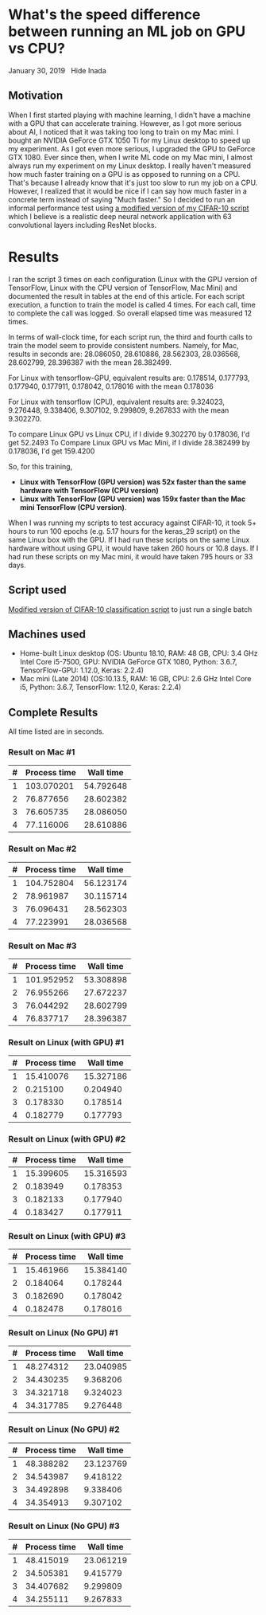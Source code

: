 # What's the speed difference between running an ML job on GPU vs CPU?
January 30, 2019
&nbsp;
Hide Inada
## Motivation
When I first started playing with machine learning,  I didn't have a machine with a GPU that can accelerate training.
However, as I got more serious about AI, I noticed that it was taking too long to train on my Mac mini. I bought an NVIDIA GeForce GTX 1050 Ti for my Linux desktop to speed up my experiment.
As I got even more serious, I upgraded the GPU to GeForce GTX 1080.  Ever since then, when I write ML code on my Mac mini, I almost always run my experiment on my Linux desktop.  I really haven't measured how much faster training on a GPU is as opposed to running on a CPU.  That's because I already know that it's just too slow to run my job on a CPU.  However, I realized that it would be nice if I can say how much faster in a concrete term instead of saying "Much faster."  So I decided to run an informal performance test using [a modified version of my CIFAR-10 script](https://github.com/hideyukiinada/benchmark/blob/master/project/benchmark1) which I believe is a realistic deep neural network application with 63 convolutional layers including ResNet blocks.

# Results
I ran the script 3 times on each configuration (Linux with the GPU version of TensorFlow, Linux with the CPU version of TensorFlow, Mac Mini) and documented the result in tables at the end of this article.
For each script execution, a function to train the model is called 4 times.  For each call, time to complete the call was logged.  So overall elapsed time was measured 12 times.

In terms of wall-clock time, for each script run, the third and fourth calls to train the model seem to provide consistent numbers.
Namely, for Mac, results in seconds are:
28.086050, 28.610886, 28.562303, 28.036568, 28.602799, 28.396387 with the mean 28.382499.

For Linux with tensorflow-GPU, equivalent results are:
0.178514, 0.177793, 0.177940, 0.177911, 0.178042, 0.178016 with the mean 0.178036

For Linux with tensorflow (CPU), equivalent results are:
9.324023, 9.276448, 9.338406, 9.307102, 9.299809, 9.267833 with the mean 9.302270.

To compare Linux GPU vs Linux CPU, if I divide 9.302270 by 0.178036, I'd get 52.2493
To Compare Linux GPU vs Mac Mini, if I divide 28.382499 by 0.178036, I'd get 159.4200

So, for this training, 
* **Linux with TensorFlow (GPU version) was 52x faster than the same hardware with TensorFlow (CPU version)**
* **Linux with TensorFlow (GPU version) was 159x faster than the Mac mini TensorFlow (CPU version)**.

When I was running my scripts to test accuracy against CIFAR-10, it took 5+ hours to run 100 epochs (e.g. 5.17 hours for the keras_29 script) on the same Linux box with the GPU.  If I had run these scripts on the same Linux hardware without using GPU, it would have taken 260 hours or 10.8 days.
If I had run these scripts on my Mac mini, it would have taken 795 hours or 33 days.

## Script used
[Modified version of CIFAR-10 classification script](https://github.com/hideyukiinada/benchmark/blob/master/project/benchmark1) to just run a single batch

## Machines used
* Home-built Linux desktop (OS: Ubuntu 18.10, RAM: 48 GB, CPU: 3.4 GHz Intel Core i5-7500, GPU: NVIDIA GeForce GTX 1080, Python: 3.6.7, TensorFlow-GPU: 1.12.0, Keras: 2.2.4)
* Mac mini (Late 2014) (OS:10.13.5, RAM: 16 GB, CPU: 2.6 GHz Intel Core i5, Python: 3.6.7, TensorFlow: 1.12.0, Keras: 2.2.4)

## Complete Results
All time listed are in seconds.
### Result on Mac #1

| # | Process time | Wall time |
|---|---|---|
|1 | 103.070201 | 54.792648 |
|2 | 76.877656 | 28.602382 |
|3 | 76.605735 | 28.086050 |
|4 | 77.116006 | 28.610886 |

### Result on Mac #2

| # | Process time | Wall time |
|---|---|---|
|1 | 104.752804 | 56.123174 |
|2 | 78.961987 | 30.115714 |
|3 | 76.096431 | 28.562303 |
|4 | 77.223991 | 28.036568 |

### Result on Mac #3

| # | Process time | Wall time |
|---|---|---|
|1 | 101.952952 | 53.308898 |
|2 | 76.955266 | 27.672237 |
|3 | 76.044292 | 28.602799 |
|4 | 76.837717 | 28.396387 |

### Result on Linux (with GPU) #1

| # | Process time | Wall time |
|---|---|---|
|1 | 15.410076 | 15.327186 |
|2 | 0.215100 | 0.204940 |
|3 | 0.178330 | 0.178514 |
|4 | 0.182779 | 0.177793 |

### Result on Linux (with GPU) #2

| # | Process time | Wall time |
|---|---|---|
|1 | 15.399605 | 15.316593 |
|2 | 0.183949 | 0.178353 |
|3 | 0.182133 | 0.177940 |
|4 | 0.183427 | 0.177911 |

### Result on Linux (with GPU) #3

| # | Process time | Wall time |
|---|---|---|
|1 | 15.461966 | 15.384140 |
|2 | 0.184064 | 0.178244 |
|3 | 0.182690 | 0.178042 |
|4 | 0.182478 | 0.178016 |

### Result on Linux (No GPU) #1


| # | Process time | Wall time |
|---|---|---|
|1 |48.274312 | 23.040985 |
|2 |34.430235 | 9.368206 |
|3 |34.321718 | 9.324023 |
|4 |34.317785 | 9.276448 |

### Result on Linux (No GPU) #2

| # | Process time | Wall time |
|---|---|---|
|1 |48.388282 | 23.123769 |
|2 |34.543987 | 9.418122 |
|3 |34.492898 | 9.338406 |
|4 |34.354913 | 9.307102 |

### Result on Linux (No GPU) #3

| # | Process time | Wall time |
|---|---|---|
|1 |48.415019 | 23.061219 |
|2 |34.505381 | 9.415779 |
|3 |34.407682 | 9.299809 |
|4 |34.255111 | 9.267833 |

